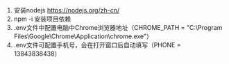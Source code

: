 1. 安装nodejs https://nodejs.org/zh-cn/
2. npm -i 安装项目依赖
3. .env文件中配置电脑中Chrome浏览器地址（CHROME_PATH = "C:\Program Files\Google\Chrome\Application\chrome.exe"）
4. .env文件可配置手机号，会在打开窗口后自动填写（PHONE = 13843838438）


